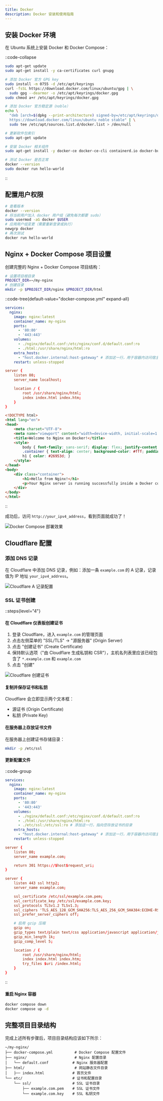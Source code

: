 ```yaml
---
title: Docker
description: Docker 安装和使用指南
---
```


## 安装 Docker 环境

在 Ubuntu 系统上安装 Docker 和 Docker Compose：

::code-collapse

```sh [sh]
sudo apt-get update
sudo apt-get install -y ca-certificates curl gnupg

# 添加 Docker 官方 GPG key
sudo install -m 0755 -d /etc/apt/keyrings
curl -fsSL https://download.docker.com/linux/ubuntu/gpg | \
  sudo gpg --dearmor -o /etc/apt/keyrings/docker.gpg
sudo chmod a+r /etc/apt/keyrings/docker.gpg

# 添加 Docker 官方稳定源（noble）
echo \
  "deb [arch=$(dpkg --print-architecture) signed-by=/etc/apt/keyrings/docker.gpg] \
  https://download.docker.com/linux/ubuntu noble stable" | \
  sudo tee /etc/apt/sources.list.d/docker.list > /dev/null

# 更新软件包索引
sudo apt-get update

# 安装 Docker 相关组件
sudo apt-get install -y docker-ce docker-ce-cli containerd.io docker-buildx-plugin docker-compose-plugin

# 测试 Docker 是否正常
docker --version
sudo docker run hello-world
```

::

## 配置用户权限

```sh [sh]
# 查看版本
docker --version
# 将当前用户加入 docker 用户组（避免每次都要 sudo）
sudo usermod -aG docker $USER
# 应用用户组变更（需要重新登录或执行）
newgrp docker
# 再次测试
docker run hello-world
```

## Nginx + Docker Compose 项目设置

创建完整的 Nginx + Docker Compose 项目结构：

```sh [sh]
# 设置项目根目录
PROJECT_DIR=~/my-nginx
# 创建目录
mkdir -p $PROJECT_DIR/nginx $PROJECT_DIR/html
```

::code-tree{default-value="docker-compose.yml" expand-all}

```yml [docker-compose.yml]
services:
  nginx:
    image: nginx:latest
    container_name: my-nginx
    ports:
      - '80:80'
      - '443:443'
    volumes:
      - ./nginx/default.conf:/etc/nginx/conf.d/default.conf:ro
      - ./html:/usr/share/nginx/html:ro
    extra_hosts:
      - "host.docker.internal:host-gateway" # 添加这一行，用于容器内访问宿主机端口
    restart: unless-stopped
```

```conf [nginx/default.conf]
server {
    listen 80;
    server_name localhost;

    location / {
        root /usr/share/nginx/html;
        index index.html index.htm;
    }
}
```

```html [html/index.html]
<!DOCTYPE html>
<html lang="en">
<head>
    <meta charset="UTF-8">
    <meta name="viewport" content="width=device-width, initial-scale=1.0">
    <title>Welcome to Nginx on Docker!</title>
    <style>
        body { font-family: sans-serif; display: flex; justify-content: center; align-items: center; height: 100vh; background-color: #f0f2f5; }
        .container { text-align: center; background-color: #fff; padding: 40px; border-radius: 8px; box-shadow: 0 4px 8px rgba(0,0,0,0.1); }
        h1 { color: #26953d; }
    </style>
</head>
<body>
    <div class="container">
        <h1>Hello from Nginx!</h1>
        <p>Your Nginx server is running successfully inside a Docker container managed by Docker Compose.</p>
    </div>
</body>
</html>
```

::

成功后，访问 `http://your_ipv4_address`，看到页面就成功了！

![Docker Compose 部署效果](/images/guides/deployment/docker/docker-compose-result.png)

## Cloudflare 配置

### 添加 DNS 记录

在 Cloudflare 中添加 DNS 记录，例如：添加一条 `example.com` 的 A 记录，记录值为 IP 地址 `your_ipv4_address`。

![Cloudflare A 记录配置](/images/guides/deployment/docker/cloudflare-a-record.png)

### SSL 证书创建

::steps{level="4"}

#### 在 Cloudflare 仪表板创建证书

1. 登录 Cloudflare，进入 `example.com` 的管理页面
2. 点击左侧菜单的 "SSL/TLS" -> "源服务器" (Origin Server)
3. 点击 "创建证书" (Create Certificate)
4. 保持默认选项（"由 Cloudflare 生成私钥和 CSR"），主机名列表里应该已经包含了 `*.example.com` 和 `example.com`
5. 点击 "创建"

![Cloudflare 创建证书](/images/guides/deployment/docker/cloudflare-create-certificate.png)

#### 复制并保存证书和私钥

Cloudflare 会立即显示两个文本框：

- 源证书 (Origin Certificate)
- 私钥 (Private Key)

#### 在服务器上存放证书文件

在服务器上创建证书存储目录：

```sh [sh]
mkdir -p /etc/ssl
```

#### 更新配置文件

::code-group

```yaml [docker-compose.yml]
services:
  nginx:
    image: nginx:latest
    container_name: my-nginx
    ports:
      - '80:80'
      - '443:443'
    volumes:
      - ./nginx/default.conf:/etc/nginx/conf.d/default.conf:ro
      - ./html:/usr/share/nginx/html:ro
      - ./etc/ssl:/etc/ssl:ro # 添加这一行，指向您存放证书的目录
    extra_hosts:
      - "host.docker.internal:host-gateway" # 添加这一行，用于容器内访问宿主机端口
    restart: unless-stopped
```

```conf [nginx/default.conf]
server {
    listen 80;
    server_name example.com;

    return 301 https://$host$request_uri;
}

server {
    listen 443 ssl http2;
    server_name example.com;

    ssl_certificate /etc/ssl/example.com.pem;
    ssl_certificate_key /etc/ssl/example.com.key;
    ssl_protocols TLSv1.2 TLSv1.3;
    ssl_ciphers 'TLS_AES_128_GCM_SHA256:TLS_AES_256_GCM_SHA384:ECDHE-RSA-AES128-GCM-SHA256';
    ssl_prefer_server_ciphers off;

    # 启用 gzip 压缩
    gzip on;
    gzip_types text/plain text/css application/javascript application/json image/svg+xml;
    gzip_min_length 1k;
    gzip_comp_level 5;

    location / {
        root /usr/share/nginx/html;
        index index.html index.htm;
        try_files $uri /index.html;
    }
}
```

::

#### 重启 Nginx 容器

```sh [sh]
docker compose down
docker compose up -d
```

## 完整项目目录结构

完成上述所有步骤后，项目目录结构应该如下所示：

```tree [tree]
~/my-nginx/
├── docker-compose.yml          # Docker Compose 配置文件
├── nginx/                      # Nginx 配置目录
│   └── default.conf           # Nginx 服务器配置
├── html/                       # 网站静态文件目录
│   ├── index.html             # 首页文件
└── etc/                       # 证书和配置目录
    └── ssl/                   # SSL 证书目录
        ├── example.com.pem    # SSL 证书文件
        └── example.com.key    # SSL 私钥文件
```
